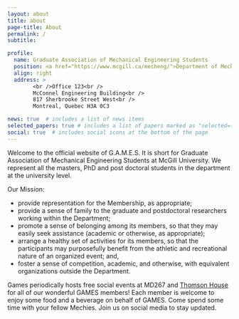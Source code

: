 ```yaml
---
layout: about
title: about
page-title: About
permalink: /
subtitle:

profile:
  name: Graduate Association of Mechanical Engineering Students
  position: <a href="https://www.mcgill.ca/mecheng/">Department of Mechanical Engineering</a> <br /><a href="https://www.mcgill.ca/">McGill University</a>
  align: right
  address: >
        <br />Office 123<br />
        McConnel Engineering Building<br />
        817 Sherbrooke Street West<br />        
        Montreal, Quebec H3A 0C3    

news: true  # includes a list of news items
selected_papers: true # includes a list of papers marked as "selected={true}"
social: true  # includes social icons at the bottom of the page
---
```


Welcome to the official website of G.A.M.E.S. It is short for Graduate Association of Mechanical Engineering Students at McGill University. We represent all the masters, PhD and post doctoral students in the department at the university level. 

Our Mission:

- provide representation for the Membership, as appropriate;
- provide a sense of family to the graduate and postdoctoral researchers working within the Department;
- promote a sense of belonging among its members, so that they may easily seek assistance (academic or otherwise, as appropriate);
- arrange a healthy set of activities for its members, so that the participants may purposefully benefit from the athletic and recreational nature of an organized event; and,
- foster a sense of competition, academic, and otherwise, with equivalent organizations outside the Department.


Games periodically hosts free social events at MD267 and [Thomson House](http://thomsonhouse.ca/home) for all of our wonderful GAMES members! Each member is welcome to enjoy some food and a beverage on behalf of GAMES. Come spend some time with your fellow Mechies. Join us on social media to stay updated.
